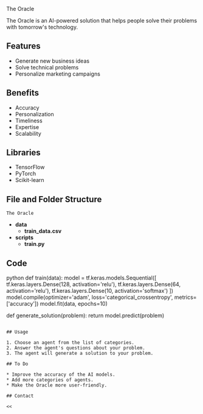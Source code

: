  The Oracle

The Oracle is an AI-powered solution that helps people solve their problems with tomorrow's technology.

## Features

* Generate new business ideas
* Solve technical problems
* Personalize marketing campaigns

## Benefits

* Accuracy
* Personalization
* Timeliness
* Expertise
* Scalability

## Libraries

* TensorFlow
* PyTorch
* Scikit-learn

## File and Folder Structure

`The Oracle`

* **data**
    * **train_data.csv**
* **scripts**
    * **train.py**

## Code

python
def train(data):
    model = tf.keras.models.Sequential([
        tf.keras.layers.Dense(128, activation='relu'),
        tf.keras.layers.Dense(64, activation='relu'),
        tf.keras.layers.Dense(10, activation='softmax')
    ])
    model.compile(optimizer='adam', loss='categorical_crossentropy', metrics=['accuracy'])
    model.fit(data, epochs=10)

def generate_solution(problem):
    return model.predict(problem)
```

## Usage

1. Choose an agent from the list of categories.
2. Answer the agent's questions about your problem.
3. The agent will generate a solution to your problem.

## To Do

* Improve the accuracy of the AI models.
* Add more categories of agents.
* Make the Oracle more user-friendly.

## Contact

<<